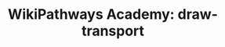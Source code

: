 ---
authors:
- Khanspers
description: Do not modify or delete. This pathway is part of the collection of content
  used by [https://wikipathways.github.io/academy/ WikiPathways Academy].
last-edited: 2021-10-18
organisms:
- Homo sapiens
redirect_from:
- /index.php/Pathway:WP5134
- /instance/WP5134
schema-jsonld:
- '@context': https://schema.org/
  '@id': https://wikipathways.github.io/pathways/WP5134.html
  '@type': Dataset
  creator:
    '@type': Organization
    name: WikiPathways
  description: Do not modify or delete. This pathway is part of the collection of
    content used by [https://wikipathways.github.io/academy/ WikiPathways Academy].
  keywords:
  - SLC22A7
  - 5-fluorouracil
  license: CC0
  name: 'WikiPathways Academy: draw-transport'
seo: CreativeWork
title: 'WikiPathways Academy: draw-transport'
wpid: WP5134
---